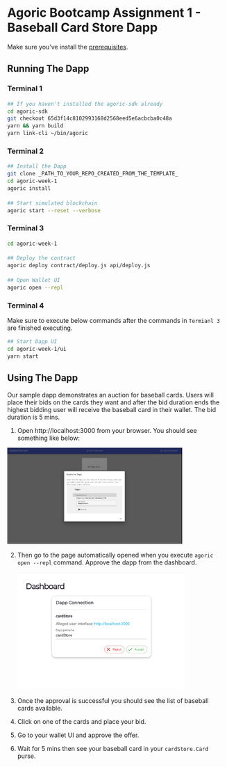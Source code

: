 # Agoric Bootcamp Assignment 1 - Baseball Card Store Dapp

Make sure you've install the
[prerequisites](https://agoric.com/documentation/getting-started/before-using-agoric.html).

## Running The Dapp

### Terminal 1

```sh
## If you haven't installed the agoric-sdk already
cd agoric-sdk
git checkout 65d3f14c8102993168d2568eed5e6acbcba0c48a
yarn && yarn build
yarn link-cli ~/bin/agoric
```

### Terminal 2

```sh
## Install the Dapp
git clone _PATH_TO_YOUR_REPO_CREATED_FROM_THE_TEMPLATE_
cd agoric-week-1
agoric install

## Start simulated blockchain
agoric start --reset --verbose 
```
### Terminal 3

```sh
cd agoric-week-1

## Deploy the contract
agoric deploy contract/deploy.js api/deploy.js

## Open Wallet UI
agoric open --repl 
```

### Terminal 4

Make sure to execute below commands after the commands in `Termianl 3` are finished executing.

```sh
## Start Dapp UI
cd agoric-week-1/ui
yarn start
```

## Using The Dapp
Our sample dapp demonstrates an auction for baseball cards. Users will place their bids on the cards they want
and after the bid duration ends the highest bidding user will receive the baseball card in their wallet. The bid
duration is 5 mins.

1. Open http://localhost:3000 from your browser. You should see something like below:

  <img width="80%" src="images/img.png">

2. Then go to the page automatically opened when you execute `agoric open --repl` command. Approve the dapp from the
dashboard.

   <img width="80%" src="images/img_1.png">

3. Once the approval is successful you should see the list of baseball cards available.
4. Click on one of the cards and place your bid.
5. Go to your wallet UI and approve the offer.
6. Wait for 5 mins then see your baseball card in your `cardStore.Card` purse.
